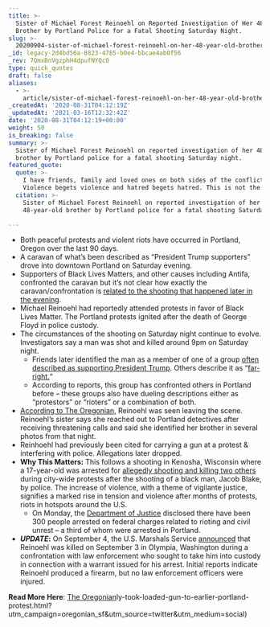 ```yaml
---
title: >-
  Sister of Michael Forest Reinoehl on Reported Investigation of Her 48-Year-Old
  Brother by Portland Police for a Fatal Shooting Saturday Night.
slug: >-
  20200904-sister-of-michael-forest-reinoehl-on-her-48-year-old-brother-reportedly-under-investigation-by-portland-police-for-shooting-and-killing-a-pres-trump-supporter-saturday-night
_id: legacy-2d4bd56a-8823-4785-b0e4-bbcae4ab0f56
_rev: 7QmxBnVgzphH4dpufNYQc0
type: quick_quotes
draft: false
aliases:
  - >-
    article/sister-of-michael-forest-reinoehl-on-her-48-year-old-brother-reportedly-under-investigation-by-portland-police-for-shooting-and-killing-a-pres-trump-supporter-saturday-night/
_createdAt: '2020-08-31T04:12:19Z'
_updatedAt: '2021-03-16T12:32:42Z'
date: '2020-08-31T04:12:19+00:00'
weight: 50
is_breaking: false
summary: >-
  Sister of Michael Forest Reinoehl on reported investigation of her 48-year-old
  brother by Portland police for a fatal shooting Saturday night.
featured_quote:
  quote: >-
    I have friends, family and loved ones on both sides of the conflict.
    Violence begets violence and hatred begets hatred. This is not the solution.
  citation: >-
    Sister of Michael Forest Reinoehl on reported investigation of her
    48-year-old brother by Portland police for a fatal shooting Saturday night.

---
```

* Both peaceful protests and violent riots have occurred in Portland, Oregon over the last 90 days.
* A caravan of what’s been described as “President Trump supporters” drove into downtown Portland on Saturday evening.
* Supporters of Black Lives Matters, and other causes including Antifa, confronted the caravan but it’s not clear how exactly the caravan/confrontation is [related to the shooting that happened later in the evening](https://apnews.com/9193c733a02ab33304b32e1c27ce7d55).
* Michael Reinoehl had reportedly attended protests in favor of Black Lives Matter. The Portland protests ignited after the death of George Floyd in police custody.
* The circumstances of the shooting on Saturday night continue to evolve. Investigators say a man was shot and killed around 9pm on Saturday night.
  * Friends later identified the man as a member of one of a group [often described as supporting President Trump](https://www.oregonlive.com/clark-county/2020/08/what-is-patriot-prayer-victim-wore-hat-with-groups-insignia.html). Others describe it as “[far-right.](https://www.adl.org/blog/patriot-prayer-proud-boys-organizing-potentially-combustible-portland-event?gclid=CjwKCAjwnK36BRBVEiwAsMT8WM5HjLJK4tai4CZqVfcWhcwUU27b4xHGxkunCdW9FAishGpdlt1GkxoChrgQAvD_BwE)“
  * According to reports, this group has confronted others in Portland before – these groups also have dueling descriptions either as “protestors” or “rioters” or a combination of both.
* [According to The Oregonian,](https://www.oregonlive.com/crime/2020/08/man-under-investigation-in-fatal-shooting-after-pro-trump-rally-allegedly-took-loaded-gun-to-earlier-portland-protest.html?utm_campaign=oregonian_sf&utm_source=twitter&utm_medium=social) Reinoehl was seen leaving the scene. Reinoehl’s sister says she reached out to Portland detectives after receiving threatening calls and said she identified her brother in several photos from that night.
* Reinhoehl had previously been cited for carrying a gun at a protest & interfering with police. Allegations later dropped.
* **Why This Matters:** This follows a shooting in Kenosha, Wisconsin where a 17-year-old was arrested for [allegedly shooting and killing two others](https://www.cbsnews.com/news/kyle-rittenhouse-homicide-charges-kenosha-shooting-first-degree-homicide-jacob-blake-protest-wisconsin/) during city-wide protests after the shooting of a black man, Jacob Blake, by police. The increase of violence, with a theme of vigilante justice, signifies a marked rise in tension and violence after months of protests, riots in hotspots around the U.S.
  * On Monday, the [Department of Justice](https://twitter.com/KerriKupecDOJ/status/1300429579044171778) disclosed there have been 300 people arrested on federal charges related to rioting and civil unrest – a third of whom were arrested in Portland.
* ***UPDATE*:** On September 4, the U.S. Marshals Service [announced](https://www.usmarshals.gov/news/chron/2020/090420.htm) that Reinoehl was killed on September 3 in Olympia, Washington during a confrontation with law enforcement who sought to take him into custody in connection with a warrant issued for his arrest. Initial reports indicate Reinoehl produced a firearm, but no law enforcement officers were injured.

**Read More Here**: [The Oregonian](https://www.oregonlive.com/crime/2020/08/man-under-investigation-in-fatal-shooting-after-pro-trump-rally-allegedly-took-loaded-gun-to-earlier-portland-protest.html?utm_campaign=oregonian_sf&utm_source=twitter&utm_medium=social)ly-took-loaded-gun-to-earlier-portland-protest.html?utm_campaign=oregonian_sf&utm_source=twitter&utm_medium=social)